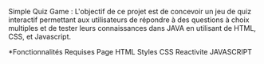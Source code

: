 Simple Quiz Game :
      L'objectif de ce projet est de concevoir un jeu de quiz interactif permettant aux utilisateurs de répondre à des questions à choix multiples et de tester leurs connaissances dans JAVA en utilisant de HTML, CSS, et 
      Javascript.

      
*Fonctionnalités Requises
      Page HTML 
      Styles CSS
      Reactivite JAVASCRIPT




​ 
